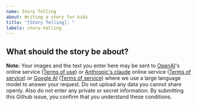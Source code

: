 ```yaml
---
name: Story Telling
about: Writing a story for kids
title: "[Story Telling]: "
labels: story-telling
---
```


## What should the story be about?



**Note:** Your images and the text you enter here may be sent to [OpenAI](https://openai.com/)'s online service ([Terms of use](https://openai.com/policies/row-terms-of-use/)) or [Anthropic's claude](https://www.anthropic.com/api) online service ([Terms of service](https://www.anthropic.com/legal/consumer-terms)) or [Google AI](https://ai.google.dev/) ([Terms of service](https://ai.google.dev/gemini-api/terms)) where we use a large language model to answer your request. 
Do not upload any data you cannot share openly. Also do not enter any private or secret information. By submitting this Github issue, you confirm that you understand these conditions.
